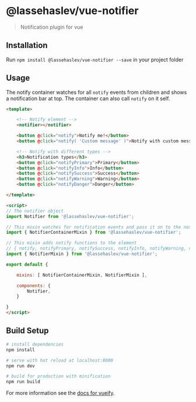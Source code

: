 # @lassehaslev/vue-notifier
> Notification plugin for vue

## Installation
Run ```npm install @lassehaslev/vue-notifier --save``` in your project folder

## Usage
The notify container watches for all ```notify``` events from children and shows a notification bar at top.
The container can also call ```notify``` on it self.
``` html
<template>

    <!-- Notify element -->
    <notifier></notifier>

    <button @click="notify">Notify me!</button>
    <button @click="notify( 'Custom message' )">Notify with custom message!</button>

    <!-- Notify with different types -->
    <h3>Notification types</h3>
    <button @click="notifyPrimary">Primary</button>
    <button @click="notifyInfo">Info</button>
    <button @click="notifySuccess">Success</button>
    <button @click="notifyWarning">Warning</button>
    <button @click="notifyDanger">Danger</button>

</template>

<script>
// The notifier object
import Notifier from '@lassehaslev/vue-notifier';

// This mixin watches for notification events and pass it on to the notifier element
import { NotifierContainerMixin } from '@lassehaslev/vue-notifier';

// This mixin adds notify functions to the element 
// { notify, notifyPrimary, notifySuccess, notifyInfo, notifyWarning, notifyDanger }
import { NotifierMixin } from '@lassehaslev/vue-notifier';

export default {

    mixins: [ NotifierContainerMixin, NotifierMixin ],

    components: {
        Notifier,
    }

}
</script>
```

## Build Setup

``` bash
# install dependencies
npm install

# serve with hot reload at localhost:8080
npm run dev

# build for production with minification
npm run build
```

For more information see the [docs for vueify](https://github.com/vuejs/vueify).
